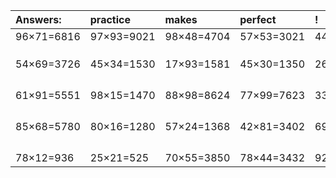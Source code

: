 | Answers: | practice | makes | perfect | ! |
| :--- | :--- | :--- | :--- | :--- |
| 96×71=6816 | 97×93=9021 | 98×48=4704 | 57×53=3021 | 44×15=660 | 
|   |   |   |   |   | 
|   |   |   |   |   | 
|   |   |   |   |   | 
| 54×69=3726 | 45×34=1530 | 17×93=1581 | 45×30=1350 | 26×80=2080 | 
|   |   |   |   |   | 
|   |   |   |   |   | 
|   |   |   |   |   | 
|   |   |   |   |   | 
| 61×91=5551 | 98×15=1470 | 88×98=8624 | 77×99=7623 | 33×59=1947 | 
|   |   |   |   |   | 
|   |   |   |   |   | 
|   |   |   |   |   | 
|   |   |   |   |   | 
| 85×68=5780 | 80×16=1280 | 57×24=1368 | 42×81=3402 | 69×80=5520 | 
|   |   |   |   |   | 
|   |   |   |   |   | 
|   |   |   |   |   | 
|   |   |   |   |   | 
| 78×12=936 | 25×21=525 | 70×55=3850 | 78×44=3432 | 92×74=6808 | 
